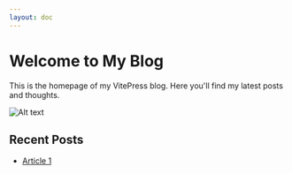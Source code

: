 ```yaml
---
layout: doc
---
```


# Welcome to My Blog

This is the homepage of my VitePress blog. Here you'll find my latest posts and thoughts.

![Alt text](../images/1.png)

## Recent Posts

- [Article 1](/posts/article-1)
